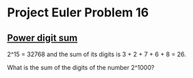 # Project Euler Problem 16
## [Power digit sum](https://projecteuler.net/problem=16)

2^15 = 32768 and the sum of its digits is 3 + 2 + 7 + 6 + 8 = 26.

What is the sum of the digits of the number 2^1000?
